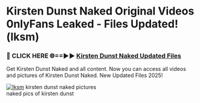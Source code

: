 # Kirsten Dunst Naked Original Videos 0nlyFans Leaked - Files Updated! (lksm)

<h3>🔴 CLICK HERE 🌐==►► <a href="https://tinyurl.com/up5wt9bj" rel="nofollow">Kirsten Dunst Naked Updated Files</a></h3>

Get Kirsten Dunst Naked and all content. Now you can access all videos and pictures of Kirsten Dunst Naked. New Updated Files 2025!

[![lksm](https://i.imgur.com/ABiUzMV.gif)](https://tinyurl.com/up5wt9bj)
kirsten dunst naked pictures<br>
naked pics of kirsten dunst